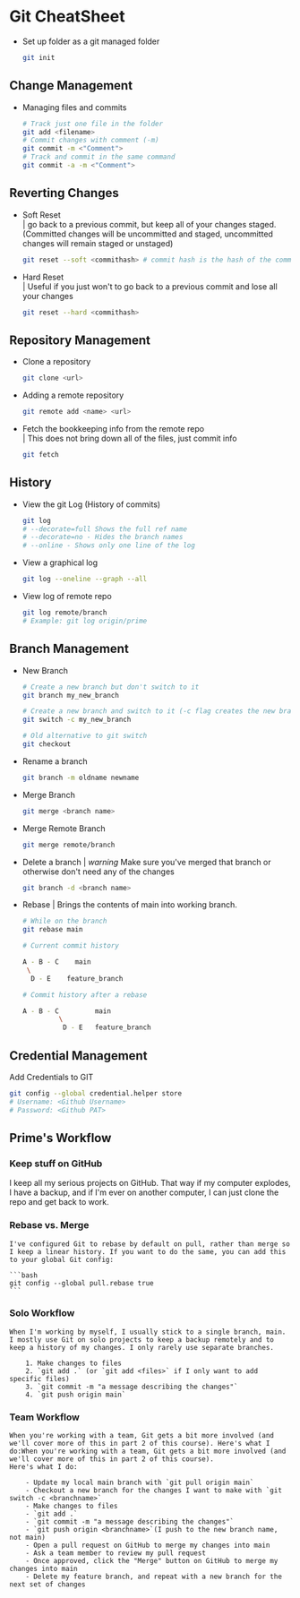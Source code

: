 # Git CheatSheet

* Set up folder as a git managed folder  
    ```bash
    git init
    ```

## Change Management
* Managing files and commits  
    ```bash                                                                                                                                                                                      # Track all files in the folder                                                                                                                                                              git add -all
    # Track just one file in the folder
    git add <filename>
    # Commit changes with comment (-m)
    git commit -m <"Comment">
    # Track and commit in the same command
    git commit -a -m <"Comment">                                                                                                                                                                 ```
## Reverting Changes
* Soft Reset  
| go back to a previous commit, but keep all of your changes staged. (Committed changes will be uncommitted and staged, uncommitted changes will remain staged or unstaged)
    ```bash
    git reset --soft <commithash> # commit hash is the hash of the commit you want to rever too
    ```
* Hard Reset  
| Useful if you just won't to go back to a previous commit and lose all your changes
    ```bash
    git reset --hard <commithash>
    ```
## Repository Management                                                                                                                                                                     
* Clone a repository
    ```bash                                                                                                                                                                                  
    git clone <url>
    ```
* Adding a remote repository
    ```bash
    git remote add <name> <url>
    ```
* Fetch the bookkeeping info from the remote repo  
| This does not bring down all of the files, just commit info
    ```bash
    git fetch
    ```


## History
* View the git Log (History of commits)
    ```bash
    git log
    # --decorate=full Shows the full ref name
    # --decorate=no - Hides the branch names
    # --online - Shows only one line of the log
    ```
* View a graphical log
    ```bash
    git log --oneline --graph --all
    ```
* View log of remote repo
    ```bash
    git log remote/branch
    # Example: git log origin/prime
    ```

## Branch Management
* New Branch
    ```bash
    # Create a new branch but don't switch to it
    git branch my_new_branch
    ```
    ```bash
    # Create a new branch and switch to it (-c flag creates the new branch)
    git switch -c my_new_branch
    ```
    ```bash
    # Old alternative to git switch
    git checkout
    ```
* Rename a branch
    ```bash
    git branch -m oldname newname
    ```
* Merge Branch
    ```bash
    git merge <branch name>
    ```
* Merge Remote Branch
    ```bash
    git merge remote/branch
    ```
* Delete a branch
| *warning* Make sure you've merged that branch or otherwise don't need any of the changes
    ```bash
    git branch -d <branch name>
    ```
* Rebase
| Brings the contents of main into working branch.
    ```bash
    # While on the branch
    git rebase main
    ```
    ```bash
    # Current commit history

    A - B - C    main
     \
      D - E    feature_branch

    # Commit history after a rebase

    A - B - C         main
             \
              D - E   feature_branch
    ```

## Credential Management                                                                                                                                                                     
Add Credentials to GIT                                                                                                                                                                       
```bash                                                                                                                                                                                      
git config --global credential.helper store                                                                                                                                                  
# Username: <Github Username>                                                                                                                                                                
# Password: <Github PAT>                                                                                                                                                                     
```


## Prime's Workflow
### Keep stuff on GitHub  

I keep all my serious projects on GitHub. That way if my computer explodes, I have a backup, and if I'm ever on another computer, I can just clone the repo and get back to work.  

### Rebase vs. Merge  

    I've configured Git to rebase by default on pull, rather than merge so I keep a linear history. If you want to do the same, you can add this to your global Git config:  

    ```bash
    git config --global pull.rebase true
    ```
### Solo Workflow  

    When I'm working by myself, I usually stick to a single branch, main. I mostly use Git on solo projects to keep a backup remotely and to keep a history of my changes. I only rarely use separate branches.  

        1. Make changes to files  
        2. `git add .` (or `git add <files>` if I only want to add specific files)  
        3. `git commit -m "a message describing the changes"`  
        4. `git push origin main`    

### Team Workflow  

    When you're working with a team, Git gets a bit more involved (and we'll cover more of this in part 2 of this course). Here's what I do:When you're working with a team, Git gets a bit more involved (and we'll cover more of this in part 2 of this course).  
    Here's what I do:   
    
        - Update my local main branch with `git pull origin main`  
        - Checkout a new branch for the changes I want to make with `git switch -c <branchname>`  
        - Make changes to files  
        - `git add .`   
        - `git commit -m "a message describing the changes"`  
        - `git push origin <branchname>`(I push to the new branch name, not main)   
        - Open a pull request on GitHub to merge my changes into main  
        - Ask a team member to review my pull request  
        - Once approved, click the "Merge" button on GitHub to merge my changes into main  
        - Delete my feature branch, and repeat with a new branch for the next set of changes  
